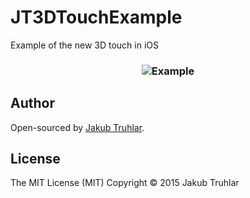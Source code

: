 # JT3DTouchExample

Example of the new 3D touch in iOS

<h3 align="center">
  <img src="https://github.com/kubatru/JT3DTouchExample/tree/master/Screens/img1.png" alt="Example"/>
</h3>

## Author
Open-sourced by [Jakub Truhlar](http://kubatruhlar.cz).
    
## License
The MIT License (MIT)
Copyright © 2015 Jakub Truhlar

